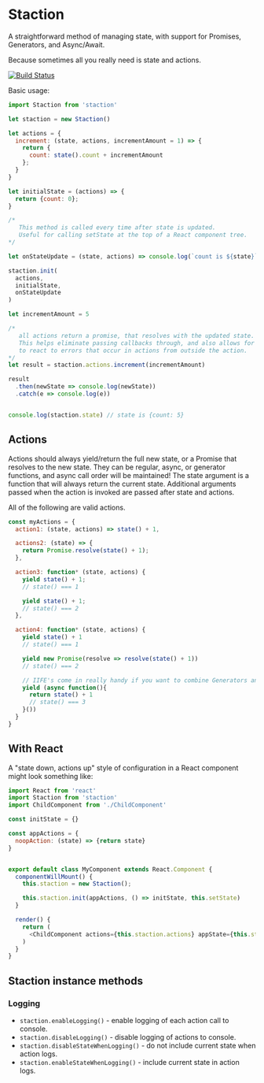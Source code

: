 # Staction
A straightforward method of managing state, with support for Promises, Generators, and Async/Await.

Because sometimes all you really need is state and actions.

[![Build Status](https://travis-ci.org/brochington/staction.svg?branch=master)](https://travis-ci.org/brochington/staction)

Basic usage:

```javascript
import Staction from 'staction'

let staction = new Staction()

let actions = {
  increment: (state, actions, incrementAmount = 1) => {
    return {
      count: state().count + incrementAmount
    };
  }
}

let initialState = (actions) => {
  return {count: 0};
}

/*
   This method is called every time after state is updated.
   Useful for calling setState at the top of a React component tree.
*/

let onStateUpdate = (state, actions) => console.log(`count is ${state}`)

staction.init(
  actions,
  initialState,
  onStateUpdate
)

let incrementAmount = 5

/*
   all actions return a promise, that resolves with the updated state.
   This helps eliminate passing callbacks through, and also allows for a way
   to react to errors that occur in actions from outside the action.
*/
let result = staction.actions.increment(incrementAmount)

result
  .then(newState => console.log(newState))
  .catch(e => console.log(e))


console.log(staction.state) // state is {count: 5}
```

## Actions

Actions should always yield/return the full new state, or a Promise that resolves to the new state. They can be regular, async, or generator functions, and async call order will be maintained! The state argument is a function that will always return the current state. Additional arguments passed when the action is invoked are passed after state and actions.


All of the following are valid actions.

```javascript
const myActions = {
  action1: (state, actions) => state() + 1,

  actions2: (state) => {
    return Promise.resolve(state() + 1);
  },

  action3: function* (state, actions) {
    yield state() + 1;
    // state() === 1

    yield state() + 1;
    // state() === 2
  },

  action4: function* (state, actions) {
    yield state() + 1
    // state() === 1

    yield new Promise(resolve => resolve(state() + 1))
    // state() === 2

    // IIFE's come in really handy if you want to combine Generators and async functions.
    yield (async function(){
      return state() + 1
      // state() === 3
    }())
  }
}
```

## With React

A "state down, actions up" style of configuration in a React component might look something like:

```javascript
import React from 'react'
import Staction from 'staction'
import ChildComponent from './ChildComponent'

const initState = {}

const appActions = {
  noopAction: (state) => {return state}
}


export default class MyComponent extends React.Component {
  componentWillMount() {
    this.staction = new Staction();

    this.staction.init(appActions, () => initState, this.setState)
  }

  render() {
    return (
      <ChildComponent actions={this.staction.actions} appState={this.state}/>
    )
  }
}
```


## Staction instance methods

### Logging

- `staction.enableLogging()` - enable logging of each action call to console.
- `staction.disableLogging()` - disable logging of actions to console.
- `staction.disableStateWhenLogging()` - do not include current state when action logs.
- `staction.enableStateWhenLogging()` - include current state in action logs.
